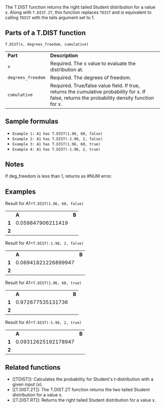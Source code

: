 The T.DIST function returns the right tailed Student distribution for a value x. Along with `T.DIST.2T`, this function replaces `TDIST` and is equivalent to calling `TDIST` with the tails argument set to 1.

Parts of a T.DIST function
--------------------------

`T.DIST(x, degrees_freedom, cumulative)`

|  |  |
| --- | --- |
| **Part** | **Description** |
| `x` | Required. The x value to evaluate the distribution at. |
| `degrees_freedom` | Required. The degrees of freedom. |
| `cumulative` | Required. True/false value field. If true, returns the cumulative probability for x. If false, returns the probability density function for x. |

Sample formulas
---------------

* `Example 1: A1 has T.DIST(1.96, 60, false)`
* `Example 2: A1 has T.DIST(-1.98, 2, false)`
* `Example 3: A1 has T.DIST(1.96, 60, true)`
* `Example 4: A1 has T.DIST(-1.98, 2, true)`

Notes
-----

If deg\_freedom is less than 1, returns as #NUM error.

Examples
--------

Result for A1=`T.DIST(1.96, 60, false)`

|  |  |  |
| --- | --- | --- |
|  | **A** | **B** |
| **1** | 0.059847906211419 |  |
| **2** |  |  |

Result for A1=`T.DIST(-1.98, 2, false)`

|  |  |  |
| --- | --- | --- |
|  | **A** | **B** |
| **1** | 0.06941821226899947 |  |
| **2** |  |  |

Result for A1=`T.DIST(1.96, 60, true)`

|  |  |  |
| --- | --- | --- |
|  | **A** | **B** |
| **1** | 0.972677535131736 |  |
| **2** |  |  |

Result for A1=`T.DIST(-1.98, 2, true)`

|  |  |  |
| --- | --- | --- |
|  | **A** | **B** |
| **1** | 0.09312625192178947 |  |
| **2** |  |  |

Related functions
-----------------

* [[TDIST]]: Calculates the probability for Student's t-distribution with a given input (x).
* [[T.DIST.2T]]: The T.DIST.2T function returns the two tailed Student distribution for a value x.
* [[T.DIST.RT]]: Returns the right tailed Student distribution for a value x.